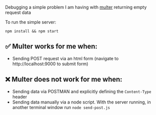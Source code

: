 Debugging a simple problem I am having with [multer](https://github.com/expressjs/multer) returning empty request data

To run the simple server:
```
npm install && npm start
```

## ✅ Multer works for me when:
- Sending POST request via an html form (navigate to http://localhost:9000 to submit form)

## :x: Multer does not work for me when:
- Sending data via POSTMAN and explicitly defining the `Content-Type` header
- Sending data manually via a node script. With the server running, in another terminal window run `node send-post.js`

